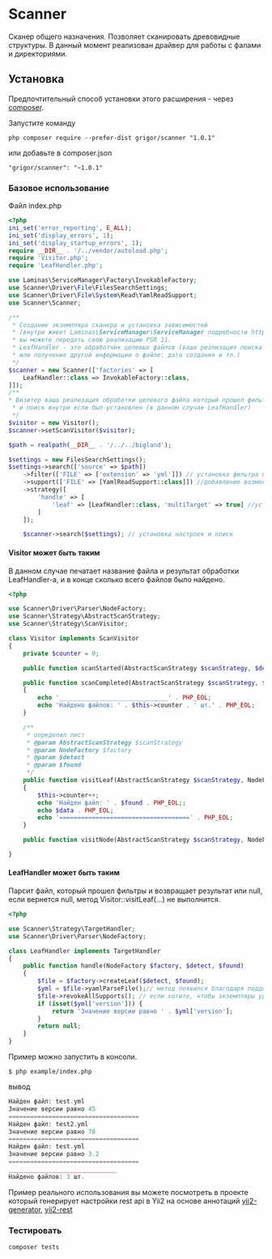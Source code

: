Scanner
======
Сканер общего назначения. Позволяет сканировать древовидные структуры. В данный момент реализован драйвер для работы с
фалами и директориями.


Установка
------------

Предпочтительный способ установки этого расширения - через [composer](http://getcomposer.org/download/).

Запустите команду

```
php composer require --prefer-dist grigor/scanner "1.0.1"
```

или добавьте в composer.json

```
"grigor/scanner": "~1.0.1"
```

### Базовое использование

Файл index.php 
```php
<?php
ini_set('error_reporting', E_ALL);
ini_set('display_errors', 1);
ini_set('display_startup_errors', 1);
require __DIR__ . '/../vendor/autoload.php';
require 'Visitor.php';
require 'LeafHandler.php';

use Laminas\ServiceManager\Factory\InvokableFactory;
use Scanner\Driver\File\FilesSearchSettings;
use Scanner\Driver\File\System\Read\YamlReadSupport;
use Scanner\Scanner;

/** 
 * Создание экземпляра сканера и установка зависимостей 
 * (внутри живет Laminas\ServiceManager\ServiceManager подробности https://docs.laminas.dev/laminas-servicemanager/) 
 * вы можете передать свою реализацию PSR 11.
 * LeafHandler - это обработчик целевых файлов (ваша реализация поиска внутри файла который прошел фильтры 
 * или получение другой информации о файле: дата создания и тп.)
 */
$scanner = new Scanner(['factories' => [
    LeafHandler::class => InvokableFactory::class,
]]);
/**
* Визитер ваша реализация обработки целевого файла который прошел фильтры 
 * и поиск внутри если был установлен (в данном случае LeafHandler)
 */
$visitor = new Visitor();
$scanner->setScanVisitor($visitor);

$path = realpath(__DIR__ . '/../../bigland');

$settings = new FilesSearchSettings();
$settings->search(['source' => $path])
    ->filter(['FILE' => ['extension' => 'yml']]) // установка фильтра по расширению 
    ->support(['FILE' => [YamlReadSupport::class]]) //добавление возможности парсить yml файлы 
    ->strategy([
        'handle' => [
            'leaf' => [LeafHandler::class, 'multiTarget' => true] //установка обработчика который копается внутри файла который прошел фильтры
        ]
    ]);

    $scanner->search($settings); // установка настроек и поиск

```

#### Visitor может быть таким

В данном случае печатает название файла и результат обработки LeafHandler-а, и в конце сколько всего файлов было найдено.

```php
<?php

use Scanner\Driver\Parser\NodeFactory;
use Scanner\Strategy\AbstractScanStrategy;
use Scanner\Strategy\ScanVisitor;

class Visitor implements ScanVisitor
{
    private $counter = 0;

    public function scanStarted(AbstractScanStrategy $scanStrategy, $detect): void {}

    public function scanCompleted(AbstractScanStrategy $scanStrategy, $detect): void
    {
        echo '______________________________' . PHP_EOL;
        echo 'Найдено файлов: ' . $this->counter . ' шт.' . PHP_EOL;
    }

    /**
     * определил лист
     * @param AbstractScanStrategy $scanStrategy
     * @param NodeFactory $factory
     * @param $detect
     * @param $found
     */
    public function visitLeaf(AbstractScanStrategy $scanStrategy, NodeFactory $factory, $detect, $found, $data = null): void
    {
        $this->counter++;
        echo 'Найден файл: ' . $found . PHP_EOL;;
        echo $data . PHP_EOL;
        echo '====================================' . PHP_EOL;
    }

    public function visitNode(AbstractScanStrategy $scanStrategy, NodeFactory $factory, $detect, $found, $data = null): void {}

}
```

#### LeafHandler может быть таким

Парсит файл, который прошел фильтры и возвращает результат или null, если вернется null, метод Visitor::visitLeaf(...) не выполнится.
```php
<?php

use Scanner\Strategy\TargetHandler;
use Scanner\Driver\Parser\NodeFactory;

class LeafHandler implements TargetHandler
{
    public function handle(NodeFactory $factory, $detect, $found)
    {
        $file = $factory->createLeaf($detect, $found);
        $yml = $file->yamlParseFile();// метод появился благодаря поддержке YamlReadSupport::class 
        $file->revokeAllSupports(); // если хотите, чтобы экземпляры удалялись из памяти вам нужно освободить их от поддержек которые назначены в версии для  php8 будет использоваться WeakMap и проблема будет решена
        if (isset($yml['version'])) {
            return 'Значение версии равно ' . $yml['version'];
        }
        return null;
    }
}
```

Пример можно запустить в консоли.

```
$ php example/index.php
```

вывод

```php
Найден файл: test.yml
Значение версии равно 45
====================================
Найден файл: test2.yml
Значение версии равно 70
====================================
Найден файл: test.yml
Значение версии равно 3.2
====================================
______________________________
Найдено файлов: 3 шт.

```
Пример реального использования вы можете посмотреть в проекте который генерирует настройки rest api в Yii2
на основе аннотаций [yii2-generator](https://github.com/cmkcmykmailru/yii2-generator), [yii2-rest](https://github.com/cmkcmykmailru/yii2-rest) 
### Тестировать

```
composer tests
```

